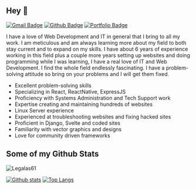 ## Hey 👋
[![Gmail Badge](https://img.shields.io/badge/-legalas08@gmail.com-c14438?style=flat&logo=Gmail&logoColor=white&link=mailto:legalas07@yandex.ru)](mailto:legalas07@yandex.ru) [![Github Badge](https://img.shields.io/badge/-Legalas61-grey?style=flat&logo=github&logoColor=white&link=https://github.com/Legalas61/)](https://www.github.com/Legalas61/) [![Portfolio Badge](https://img.shields.io/badge/portfolio-web-blue?style=flat&link=portfolio20.vercel.app/)](https://portfolio20.vercel.app/) <p align='left'>I have a love of Web Development and IT in general that I bring to all my work. I am meticulous and am always learning more about my field to both stay current and to expand on my skills. I have about 6 years of experience working in this field plus a couple more years setting up websites and doing programming while I was learning, I have a real love of IT and Web Development. I find the whole field endlessly fascinating. I have a problem-solving attitude so bring on your problems and I will get them fixed.

- Excellent problem-solving skills
- Specializing in React, ReactNative, ExpressJS
- Proficiency with Systems Administration and Tech Support work
- Expertise creating and maintaining hundreds of websites
-  Linux Server experience
- Experienced at troubleshooting websites and fixing hacked sites
- Proficient in Django, Svelte  and coded sites
- Familiarity with vector graphics and designs
- Love for community driven frameworks</p>
## Some of my Github Stats
<p align=left> <img src=https://komarev.com/ghpvc/?username=Legalas61 alt=Legalas61 /> </p>

[![Github stats](https://github-readme-stats.vercel.app/api?username=Legalas61&show_icons=true&include_all_commits=true)](https://github.com/Legalas61/github-readme-stats)
[![Top Langs](https://github-readme-stats.vercel.app/api/top-langs/?username=Legalas61&layout=compact)](https://github.com/Legalas61/github-readme-stats)
